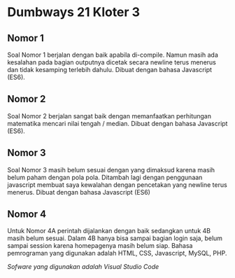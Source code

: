 # Dumbways 21 Kloter 3

## Nomor 1
Soal Nomor 1 berjalan dengan baik apabila di-compile.
Namun masih ada kesalahan pada bagian outputnya dicetak secara newline terus menerus dan tidak kesamping terlebih dahulu.
Dibuat dengan bahasa Javascript (ES6).

## Nomor 2
Soal Nomor 2 berjalan sangat baik dengan memanfaatkan perhitungan matematika mencari nilai tengah / median.
Dibuat dengan bahasa Javascript (ES6).

## Nomor 3
Soal Nomor 3 masih belum sesuai dengan yang dimaksud karena masih belum paham dengan pola pola.
Ditambah lagi dengan penggunaan javascript membuat saya kewalahan dengan pencetakan yang newline terus menerus.
Dibuat dengan bahasa Javascript (ES6)

##  Nomor 4
Untuk Nomor 4A perintah dijalankan dengan baik sedangkan untuk 4B masih belum sesuai.
Dalam 4B hanya bisa sampai bagian login saja, belum sampai session karena homepagenya masih belum siap.
Bahasa pemrograman yang digunakan adalah HTML, CSS, Javascript, MySQL, PHP.

*Sofware yang digunakan adalah Visual Studio Code*